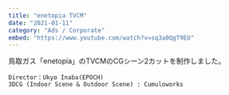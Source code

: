 ```yaml
---
title: "enetopia TVCM"
date: "2021-01-11"
category: "Ads / Corporate"
embed: "https://www.youtube.com/watch?v=sq3a0QgT9EU"
---
```


鳥取ガス「enetopia」のTVCMのCGシーン2カットを制作しました。

```plaintext
Director：Ukyo Inaba(EPOCH)
3DCG (Indoor Scene & Outdoor Scene) : Cumuloworks
```
